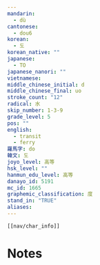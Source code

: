 ```yaml
---
mandarin:
  - dù
cantonese:
  - dou6
korean:
  - 도
korean_native: ""
japanese:
  - TO
japanese_nanori: ""
vietnamese:
middle_chinese_initial: d
middle_chinese_final: uo
stroke_count: "12"
radical: 水
skip_number: 1-3-9
grade_level: 5
pos: ""
english:
  - transit
  - ferry
羅馬字: do
韓文: 도
joyo_level: 高等
hsk_level: ""
hanmun_edu_level: 高等
danayo_id: 5191
mc_id: 1665
graphemic_classification: 度
stand_in: "TRUE"
aliases:
---
```

```meta-bind-embed
[[nav/char_info]]
```

# Notes
